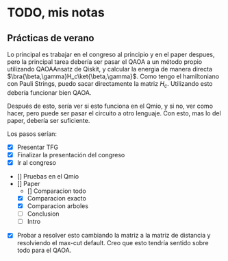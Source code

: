 # TODO, mis notas

## Prácticas de verano

Lo principal es trabajar en el congreso al principio y en el paper despues, pero la principal tarea debería ser pasar el QAOA a un método propio utilizando QAOAAnsatz de Qiskit, y calcular la energia de manera directa $\bra{\beta,\gamma}H_c\ket{\beta,\gamma}$. Como tengo el hamiltoniano con Pauli Strings, puedo sacar directamente la matriz $H_c$. Utilizando esto debería funcionar bien QAOA.

Después de esto, sería ver si esto funciona en el Qmio, y si no, ver como hacer, pero puede ser pasar el circuito a otro lenguaje. Con esto, mas lo del paper, debería ser suficiente.

Los pasos serían:

- [x] Presentar TFG
- [x] Finalizar la presentación del congreso
- [x] Ir al congreso
- [] Pruebas en el Qmio
- [] Paper
  - [] Comparacion todo
  - [x] Comparacion exacto
  - [x] Comparacion arboles
  - [ ] Conclusion
  - [ ] Intro
- [x] Probar a resolver esto cambiando la matriz a la matriz de distancia y resolviendo el max-cut default. Creo que esto tendría sentido sobre todo para el QAOA.